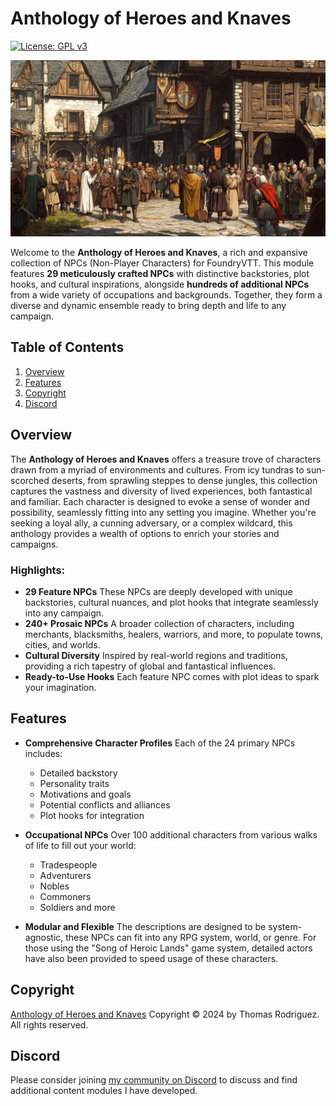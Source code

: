 # Anthology of Heroes and Knaves
[![License: GPL v3](https://img.shields.io/badge/License-GPLv3-blue.svg)](https://www.gnu.org/licenses/gpl-3.0)

![A Crowd of People](https://raw.githubusercontent.com/toastygm/heroes-and-knaves/refs/heads/master/assets/artwork/heroes-and-knaves.webp)

Welcome to the **Anthology of Heroes and Knaves**, a rich and expansive collection of NPCs (Non-Player Characters) for FoundryVTT. This module features **29 meticulously crafted NPCs** with distinctive backstories, plot hooks, and cultural inspirations, alongside **hundreds of additional NPCs** from a wide variety of occupations and backgrounds. Together, they form a diverse and dynamic ensemble ready to bring depth and life to any campaign.

## Table of Contents

1.  [Overview](#overview)
2.  [Features](#features)
3.  [Copyright](#copyright)
4.  [Discord](#discord)

## Overview

The **Anthology of Heroes and Knaves** offers a treasure trove of characters drawn from a myriad of environments and cultures. From icy tundras to sun-scorched deserts, from sprawling steppes to dense jungles, this collection captures the vastness and diversity of lived experiences, both fantastical and familiar. Each character is designed to evoke a sense of wonder and possibility, seamlessly fitting into any setting you imagine. Whether you're seeking a loyal ally, a cunning adversary, or a complex wildcard, this anthology provides a wealth of options to enrich your stories and campaigns.

### Highlights:

-   **29 Feature NPCs**
    These NPCs are deeply developed with unique backstories, cultural nuances, and plot hooks that integrate seamlessly into any campaign.
-   **240+ Prosaic NPCs**
    A broader collection of characters, including merchants, blacksmiths, healers, warriors, and more, to populate towns, cities, and worlds.
-   **Cultural Diversity**
    Inspired by real-world regions and traditions, providing a rich tapestry of global and fantastical influences.
-   **Ready-to-Use Hooks**
    Each feature NPC comes with plot ideas to spark your imagination.

## Features

-   **Comprehensive Character Profiles**
    Each of the 24 primary NPCs includes:

    -   Detailed backstory
    -   Personality traits
    -   Motivations and goals
    -   Potential conflicts and alliances
    -   Plot hooks for integration
-   **Occupational NPCs**
    Over 100 additional characters from various walks of life to fill out your world:

    -   Tradespeople
    -   Adventurers
    -   Nobles
    -   Commoners
    -   Soldiers and more
-   **Modular and Flexible**
    The descriptions are designed to be system-agnostic, these NPCs can fit into any RPG system, world, or genre.  For those using the "Song of Heroic Lands" game system, detailed actors have also been provided to speed usage of these characters.

## Copyright

[Anthology of Heroes and Knaves](https://github.com/toastygm/heroes-and-knaves) Copyright &copy; 2024 by Thomas Rodriguez. All rights reserved.

## Discord

Please consider joining [my community on Discord](https://bit.ly/44vZ10j) to discuss and find additional content modules I have developed.

